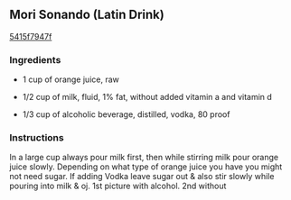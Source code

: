 ## Mori Sonando (Latin Drink)

[5415f7947f](https://cookpad.com/us/recipes/346754-mori-sonando-latin-drink)

### Ingredients

 - 1 cup of orange juice, raw

 - 1/2 cup of milk, fluid, 1% fat, without added vitamin a and vitamin d

 - 1/3 cup of alcoholic beverage, distilled, vodka, 80 proof

### Instructions

In a large cup always pour milk first, then while stirring milk pour orange juice slowly. Depending on what type of orange juice you have you might not need sugar. If adding Vodka leave sugar out & also stir slowly while pouring into milk & oj. 1st picture with alcohol. 2nd without